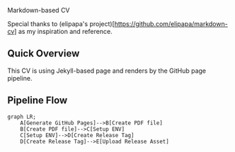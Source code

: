 Markdown-based CV

Special thanks to (elipapa's project)[https://github.com/elipapa/markdown-cv] as my inspiration and reference.

## Quick Overview
This CV is using Jekyll-based page and renders by the GitHub page pipeline.

## Pipeline Flow

```mermaid
graph LR;
    A[Generate GitHub Pages]-->B[Create PDF file]
    B[Create PDF file]-->C[Setup ENV]
    C[Setup ENV]-->D[Create Release Tag]
    D[Create Release Tag]-->E[Upload Release Asset]
```